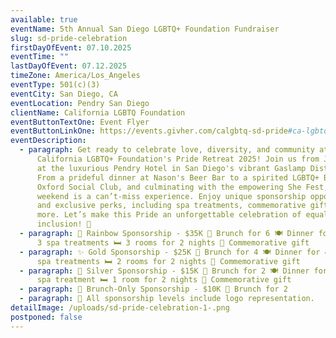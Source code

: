 ```yaml
---
available: true
eventName: 5th Annual San Diego LGBTQ+ Foundation Fundraiser
slug: sd-pride-celebration
firstDayOfEvent: 07.10.2025
eventTime: ""
lastDayOfEvent: 07.12.2025
timeZone: America/Los_Angeles
eventType: 501(c)(3)
eventCity: San Diego, CA
eventLocation: Pendry San Diego
clientName: California LGBTQ Foundation
eventButtonTextOne: Event Flyer
eventButtonLinkOne: https://events.givher.com/calgbtq-sd-pride#ca-lgbtq-foundation-san-diego-flyer
eventDescription:
  - paragraph: Get ready to celebrate love, diversity, and community at the
      California LGBTQ+ Foundation's Pride Retreat 2025! Join us from July 10–12
      at the luxurious Pendry Hotel in San Diego's vibrant Gaslamp District.
      From a prideful dinner at Nason's Beer Bar to a spirited LGBTQ+ Brunch at
      Oxford Social Club, and culminating with the empowering She Fest, this
      weekend is a can’t-miss experience. Enjoy unique sponsorship opportunities
      and exclusive perks, including spa treatments, commemorative gifts, and
      more. Let’s make this Pride an unforgettable celebration of equality and
      inclusion! 🌈
  - paragraph: 🌈 Rainbow Sponsorship - $35K 🍳 Brunch for 6 🍽️ Dinner for 6 💆‍♀️
      3 spa treatments 🛏️ 3 rooms for 2 nights 🎁 Commemorative gift
  - paragraph: ✨ Gold Sponsorship - $25K 🍳 Brunch for 4 🍽️ Dinner for 4 💆‍♀️ 2
      spa treatments 🛏️ 2 rooms for 2 nights 🎁 Commemorative gift
  - paragraph: 🥈 Silver Sponsorship - $15K 🍳 Brunch for 2 🍽️ Dinner for 2 💆‍♀️ 1
      spa treatment 🛏️ 1 room for 2 nights 🎁 Commemorative gift
  - paragraph: 🥂 Brunch-Only Sponsorship - $10K 🍳 Brunch for 2
  - paragraph: 🌟 All sponsorship levels include logo representation.
detailImage: /uploads/sd-pride-celebration-1-.png
postponed: false
---
```

